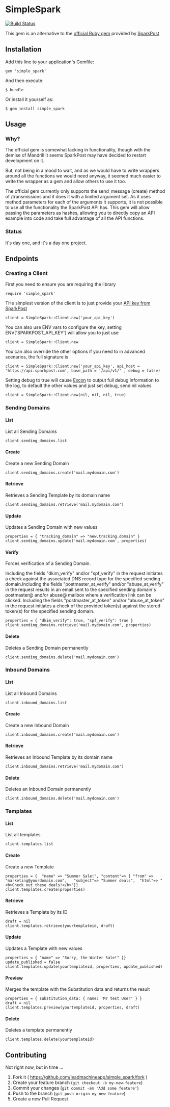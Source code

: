 # SimpleSpark

[![Build Status](https://travis-ci.org/leadmachineapp/simple_spark.png?branch=master)](https://travis-ci.org/leadmachineapp/simple_spark)

This gem is an alternative to the [official Ruby gem](https://github.com/SparkPost/ruby-sparkpost) provided by [SparkPost](http://www.sparkpost.com)

## Installation

Add this line to your application's Gemfile:

    gem 'simple_spark'

And then execute:

    $ bundle

Or install it yourself as:

    $ gem install simple_spark

## Usage

### Why?

The official gem is somewhat lacking in functionality, though with the demise of Mandrill it seems SparkPost may have decided to restart development on it.

But, not being in a mood to wait, and as we would have to write wrappers around all the functions we would need anyway, it seemed much easier to write the wrapper as a gem and allow others to use it too.

The official gem currently only supports the send_message (create) method of /transmissions and it does it with a limited argument set. As it uses method parameters for each of the arguments it supports, it is not possible to use all the functionality the SparkPost API has. This gem will allow passing the parameters as hashes, allowing you to directly copy an API example into code and take full advantage of all the API functions.

### Status

It's day one, and it's a day one project.


## Endpoints

### Creating a Client

First you need to ensure you are requiring the library

    require 'simple_spark'

THe simplest version of the client is to just provide your [API key from SparkPost](https://app.sparkpost.com/account/credentials)

    client = SimpleSpark::Client.new('your_api_key')

You can also use ENV vars to configure the key, setting ENV['SPARKPOST_API_KEY'] will allow you to just use

    client = SimpleSpark::Client.new

You can also override the other options if you need to in advanced scenarios, the full signature is

    client = SimpleSpark::Client.new('your_api_key', api_host = 'https://api.sparkpost.com', base_path = '/api/v1/' , debug = false)

Setting debug to true will cause [Excon](https://github.com/excon/excon) to output full debug information to the log, to default the other values and just set debug, send nil values

    client = SimpleSpark::Client.new(nil, nil, nil, true)

### Sending Domains

#### List

List all Sending Domains

    client.sending_domains.list

#### Create

Create a new Sending Domain

    client.sending_domains.create('mail.mydomain.com')

#### Retrieve

Retrieves a Sending Template by its domain name

    client.sending_domains.retrieve('mail.mydomain.com')

#### Update

Updates a Sending Domain with new values

    properties = { "tracking_domain" => "new.tracking.domain" }
    client.sending_domains.update('mail.mydomain.com', properties)

#### Verify

Forces verification of a Sending Domain.

Including the fields "dkim_verify" and/or "spf_verify" in the request initiates a check against the associated DNS record
type for the specified sending domain.Including the fields "postmaster_at_verify" and/or "abuse_at_verify" in the request
results in an email sent to the specified sending domain's postmaster@ and/or abuse@ mailbox where a verification link can
be clicked. Including the fields "postmaster_at_token" and/or "abuse_at_token" in the request initiates a check of the provided
token(s) against the stored token(s) for the specified sending domain.

    properties = { "dkim_verify": true, "spf_verify": true }
    client.sending_domains.retrieve('mail.mydomain.com', properties)

#### Delete

Deletes a Sending Domain permanently

    client.sending_domains.delete('mail.mydomain.com')

### Inbound Domains

#### List

List all Inbound Domains

    client.inbound_domains.list

#### Create

Create a new Inbound Domain

    client.inbound_domains.create('mail.mydomain.com')

#### Retrieve

Retrieves an Inbound Template by its domain name

    client.inbound_domains.retrieve('mail.mydomain.com')

#### Delete

Deletes an Inbound Domain permanently

    client.inbound_domains.delete('mail.mydomain.com')

### Templates

#### List

List all templates

    client.templates.list

#### Create

Create a new Template

    properties = {  "name" => "Summer Sale!", "content"=> { "from" => "marketing@yourdomain.com",   "subject"=> "Summer deals",  "html"=> "<b>Check out these deals!</b>"}}
    client.templates.create(properties)

#### Retrieve

Retrieves a Template by its ID

    draft = nil
    client.templates.retrieve(yourtemplateid, draft)

#### Update

Updates a Template with new values

    properties = { "name" => "Sorry, the Winter Sale!" }}
    update_published = false
    client.templates.update(yourtemplateid, properties, update_published)

#### Preview

Merges the template with the Substitution data and returns the result

    properties = { substitution_data: { name: 'Mr test User' } }
    draft = nil
    client.templates.preview(yourtemplateid, properties, draft)

#### Delete

Deletes a template permanently

    client.templates.delete(yourtemplateid)


## Contributing

Not right now, but in time ...

1. Fork it ( https://github.com/leadmachineapp/simple_spark/fork )
2. Create your feature branch (`git checkout -b my-new-feature`)
3. Commit your changes (`git commit -am 'Add some feature'`)
4. Push to the branch (`git push origin my-new-feature`)
5. Create a new Pull Request
